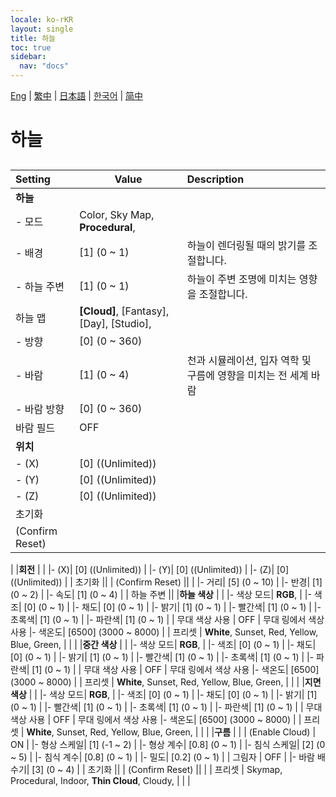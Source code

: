 ```yaml
---
locale: ko-rKR
layout: single
title: 하늘
toc: true
sidebar:
  nav: "docs"
---
```

[Eng](/dancexr/menu/2025.4/scene/sky.md) | [繁中](/tw/dancexr/menu/2025.4/scene/sky.md) | [日本語](/jp/dancexr/menu/2025.4/scene/sky.md) | [한국어](/kr/dancexr/menu/2025.4/scene/sky.md) | [简中](/zh/dancexr/menu/2025.4/scene/sky.md)
# 하늘
## 
| Setting | Value | Description |
| :--- | --- | :--- |
|**하늘** | | 
|- 모드|  Color,  Sky Map,  **Procedural**,  | 
|- 배경| [1] (0 ~ 1) | 하늘이 렌더링될 때의 밝기를 조절합니다.
|- 하늘 주변| [1] (0 ~ 1) | 하늘이 주변 조명에 미치는 영향을 조절합니다.
| 하늘 맵 |  **[Cloud]**,  [Fantasy],  [Day],  [Studio],  |  |
|- 방향| [0] (0 ~ 360) | 
|- 바람| [1] (0 ~ 4) | 천과 시뮬레이션, 입자 역학 및 구름에 영향을 미치는 전 세계 바람
|- 바람 방향| [0] (0 ~ 360) | 
| 바람 필드 | OFF | 
|**위치** | | 
|- (X)| [0] ((Unlimited)) | 
|- (Y)| [0] ((Unlimited)) | 
|- (Z)| [0] ((Unlimited)) | 
| 초기화 || 
| (Confirm Reset) || 
|
|**회전** | | 
|- (X)| [0] ((Unlimited)) | 
|- (Y)| [0] ((Unlimited)) | 
|- (Z)| [0] ((Unlimited)) | 
| 초기화 || 
| (Confirm Reset) || 
|
|- 거리| [5] (0 ~ 10) | 
|- 반경| [1] (0 ~ 2) | 
|- 속도| [1] (0 ~ 4) | 
| 하늘 주변 || 
|**하늘 색상** | | 
|- 색상 모드|  **RGB**,  | 
|- 색조| [0] (0 ~ 1) | 
|- 채도| [0] (0 ~ 1) | 
|- 밝기| [1] (0 ~ 1) | 
|- 빨간색| [1] (0 ~ 1) | 
|- 초록색| [1] (0 ~ 1) | 
|- 파란색| [1] (0 ~ 1) | 
| 무대 색상 사용 | OFF | 무대 링에서 색상 사용
|- 색온도| [6500] (3000 ~ 8000) | 
| 프리셋 |  **White**,  Sunset,  Red,  Yellow,  Blue,  Green,  |  |
|
|**중간 색상** | | 
|- 색상 모드|  **RGB**,  | 
|- 색조| [0] (0 ~ 1) | 
|- 채도| [0] (0 ~ 1) | 
|- 밝기| [1] (0 ~ 1) | 
|- 빨간색| [1] (0 ~ 1) | 
|- 초록색| [1] (0 ~ 1) | 
|- 파란색| [1] (0 ~ 1) | 
| 무대 색상 사용 | OFF | 무대 링에서 색상 사용
|- 색온도| [6500] (3000 ~ 8000) | 
| 프리셋 |  **White**,  Sunset,  Red,  Yellow,  Blue,  Green,  |  |
|
|**지면 색상** | | 
|- 색상 모드|  **RGB**,  | 
|- 색조| [0] (0 ~ 1) | 
|- 채도| [0] (0 ~ 1) | 
|- 밝기| [1] (0 ~ 1) | 
|- 빨간색| [1] (0 ~ 1) | 
|- 초록색| [1] (0 ~ 1) | 
|- 파란색| [1] (0 ~ 1) | 
| 무대 색상 사용 | OFF | 무대 링에서 색상 사용
|- 색온도| [6500] (3000 ~ 8000) | 
| 프리셋 |  **White**,  Sunset,  Red,  Yellow,  Blue,  Green,  |  |
|
|**구름** | | 
| (Enable Cloud) | ON | 
|- 형상 스케일| [1] (-1 ~ 2) | 
|- 형상 계수| [0.8] (0 ~ 1) | 
|- 침식 스케일| [2] (0 ~ 5) | 
|- 침식 계수| [0.8] (0 ~ 1) | 
|- 밀도| [0.2] (0 ~ 1) | 
| 그림자 | OFF | 
|- 바람 배수기| [3] (0 ~ 4) | 
| 초기화 || 
| (Confirm Reset) || 
|
| 프리셋 |  Skymap,  Procedural,  Indoor,  **Thin Cloud**,  Cloudy,  |  |
|
